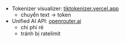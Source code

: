 - Tokenizer visualizer: [tiktokenizer.vercel.app](https://tiktokenizer.vercel.app/)
    - chuyển text → token
- Unified AI API: [openrouter.ai](https://openrouter.ai/)
    - chi phí rẻ
    - tránh bị ratelimit